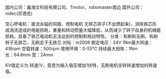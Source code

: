 国内公司：鑫海文科技有限公司、Tmotor、robomaster周边
国外公司：nidec(尼德克)

空心杯电机：直流永磁的伺服、控制电机
无铁芯转子(不会燃起来)，消除铁芯形成涡流造成的电能损耗，重量和转动惯量大幅降低，从而减少了转子自身的机械能损耗。具备了铁芯电动机无法达到的控制和拖动特性。
    分类：有刷和无刷，有刷转子无铁芯，无刷定子无铁芯
对标：m2006
    额定电压：24V           1Nm最大转速：416rpm
    空载转速：500rpm        使用环境：0-55℃
    持续最大扭矩：1Nm       
    长：64.8mm   宽：24mm   
    
KV值定义为 转速/V，意思为输入电压增加1伏特，无刷电机空转转速增加的转速值。